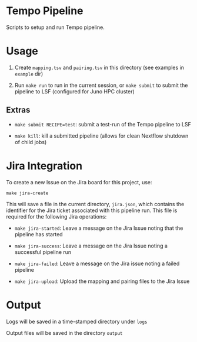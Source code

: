 # Tempo Pipeline

Scripts to setup and run Tempo pipeline. 

# Usage

1. Create `mapping.tsv` and `pairing.tsv` in this directory (see examples in `example` dir)

2. Run `make run` to run in the current session, or `make submit` to submit the pipeline to LSF (configured for Juno HPC cluster)

## Extras

- `make submit RECIPE=test`: submit a test-run of the Tempo pipeline to LSF

- `make kill`: kill a submitted pipeline (allows for clean Nextflow shutdown of child jobs)

# Jira Integration

To create a new Issue on the Jira board for this project, use:

```
make jira-create
```

This will save a file in the current directory, `jira.json`, which contains the identifier for the Jira ticket associated with this pipeline run. This file is required for the following Jira operations:

- `make jira-started`: Leave a message on the Jira Issue noting that the pipeline has started

- `make jira-success`: Leave a message on the Jira Issue noting a successful pipeline run

- `make jira-failed`: Leave a message on the Jira issue noting a failed pipeline

- `make jira-upload`: Upload the mapping and pairing files to the Jira Issue

# Output

Logs will be saved in a time-stamped directory under `logs`

Output files will be saved in the directory `output`
